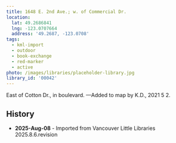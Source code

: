 ```yaml
---
title: 1648 E. 2nd Ave.; w. of Commercial Dr.
location:
  lat: 49.2686841
  lng: -123.0707664
  address: '49.2687, -123.0708'
tags:
  - kml-import
  - outdoor
  - book-exchange
  - red-marker
  - active
photo: /images/libraries/placeholder-library.jpg
library_id: '00042'
---
```

East of Cotton Dr., in boulevard.
—Added to map by K.D., 2021 5 2.

## History
- **2025-Aug-08** - Imported from Vancouver Little Libraries 2025.8.6.revision

